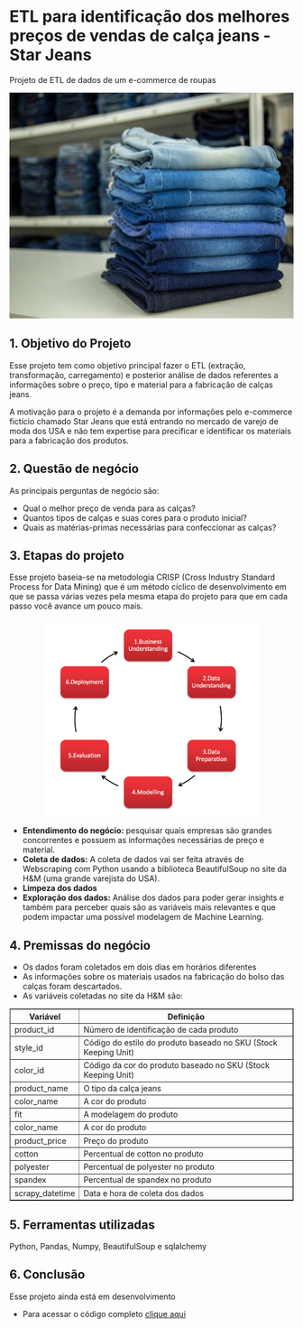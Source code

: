 # ETL para identificação dos melhores preços de vendas de calça jeans - Star Jeans
Projeto de ETL de dados de um e-commerce de roupas

<div align="center">
 <img height="400em" src="https://github.com/laaisfmaia/webscraping_HM_Star_Jeans/blob/main/modulos/Fabricas-de-jeans-em-Rio-do-Sul.jpg">
</div>

## 1. Objetivo do Projeto
Esse projeto tem como objetivo principal fazer o ETL (extração, transformação, carregamento) e posterior análise de dados referentes a informações sobre o preço, tipo e material para a fabricação de calças jeans. 

A motivação para o projeto é a demanda por informações pelo e-commerce fictício chamado Star Jeans que está entrando no mercado de varejo de moda dos USA e não tem expertise para precificar e identificar os materiais para a fabricação dos produtos.

## 2. Questão de negócio

As principais perguntas de negócio são:

- Qual o melhor preço de venda para as calças?
- Quantos tipos de calças e suas cores para o produto inicial?
- Quais as matérias-primas necessárias para confeccionar as calças?

## 3. Etapas do projeto

Esse projeto baseia-se na metodologia CRISP (Cross Industry Standard Process for Data Mining) que é um método cíclico de desenvolvimento em que se passa várias vezes pela mesma etapa do projeto para que em cada passo você avance um pouco mais.

<div align="center">
 <img height="350em" src="https://github.com/laaisfmaia/webscraping_HM_Star_Jeans/blob/main/modulos/crisp.png">
</div>

- **Entendimento do negócio:** pesquisar quais empresas são grandes concorrentes e possuem as informações necessárias de preço e material. 
- **Coleta de dados:** A coleta de dados vai ser feita através de Webscraping com Python usando a biblioteca BeautifulSoup no site da H&M (uma grande varejista do USA).
- **Limpeza dos dados**
- **Exploração dos dados:** Análise dos dados para poder gerar insights e também para perceber quais são as variáveis mais relevantes e que podem impactar uma possível modelagem de Machine Learning.

## 4. Premissas do negócio
- Os dados foram coletados em dois dias em horários diferentes
- As informações sobre os materiais usados na fabricação do bolso das calças foram descartados.
- As variáveis coletadas no site da H&M são:

<table border="1">
    <thead>
    <tr>
        <th>Variável</th>
        <th>Definição</th>
    </tr>
    </thead>
    <tr>
        <td>product_id</td>
        <td>Número de identificação de cada produto</td>
    </tr>
    <tr>
        <td>style_id</td>
        <td>Código do estilo do produto baseado no SKU (Stock Keeping Unit)</td>
    </tr>
    <tr>
        <td>color_id</td>
        <td>Código da cor do produto baseado no SKU (Stock Keeping Unit)</td>
    </tr>
    <tr>
        <td>product_name</td>
        <td>O tipo da calça jeans</td>
    </tr>
    <tr>
        <td>color_name</td>
        <td>A cor do produto</td>
    </tr>
    <tr>
        <td>fit</td>
        <td>A modelagem do produto</td>
    </tr>
    <tr>
        <td>color_name</td>
        <td>A cor do produto</td>
    </tr>
    <tr>
        <td>product_price</td>
        <td>Preço do produto</td>
    </tr>
    <tr>
        <td>cotton</td>
        <td>Percentual de cotton no produto</td>
    </tr>
    <tr>
        <td>polyester</td>
        <td>Percentual de polyester no produto</td>
    </tr>
    <tr>
        <td>spandex</td>
        <td>Percentual de spandex no produto</td>
    </tr>
    <tr>
        <td>scrapy_datetime</td>
        <td>	Data e hora de coleta dos dados</td>
    </tr>
</table>
	
## 5. Ferramentas utilizadas
 
Python, Pandas, Numpy, BeautifulSoup e sqlalchemy

## 6. Conclusão

Esse projeto ainda está em desenvolvimento
- Para acessar o código completo [clique aqui](https://github.com/laaisfmaia/webscraping_HM_Star_Jeans/blob/main/webscraping_hm.ipynb)



	

